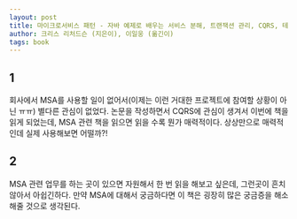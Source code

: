 ```yaml
---
layout: post
title: 마이크로서비스 패턴 - 자바 예제로 배우는 서비스 분해, 트랜잭션 관리, CQRS, 테스트 핵심 패턴
author: 크리스 리처드슨 (지은이), 이일웅 (옮긴이)
tags: book
---
```


## 1

회사에서 MSA를 사용할 일이 없어서(이제는 이런 거대한 프로젝트에 참여할 상황이 아닌 ㅠㅠ) 별다른 관심이 없었다. 논문을 작성하면서 CQRS에 관심이 생겨서 이번에 책을 읽게 되었는데, MSA 관련 책을 읽으면 읽을 수록 뭔가 매력적이다. 상상만으로 매력적인데 실제 사용해보면 어떨까?!

## 2

MSA 관련 업무를 하는 곳이 있으면 자원해서 한 번 읽을 해보고 싶은데, 그런곳이 흔치 않아서 아쉽긴하다. 만약 MSA에 대해서 궁금하다면 이 책은 굉장히 많은 궁금증을 해소해줄 것으로 생각된다.

